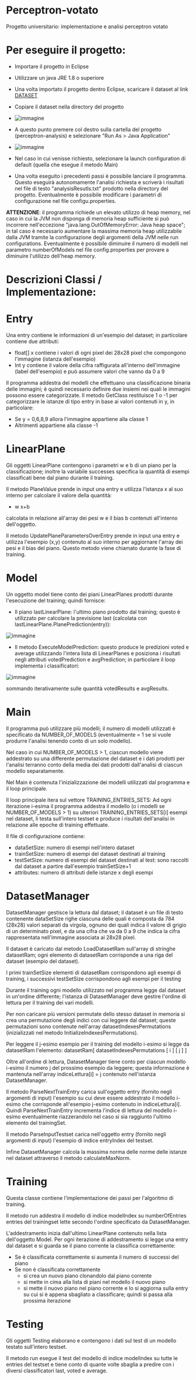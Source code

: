 # Perceptron-votato
Progetto universitario: implementazione e analisi perceptron votato

# Per eseguire il progetto:

* Importare il progetto in Eclipse
* Utilizzare un java JRE 1.8 o superiore
* Una volta importato il progetto dentro Eclipse, scaricare il dataset al link [DATASET](https://drive.google.com/drive/folders/1mJVXtLxar-wPL9S8z0wDc0-s3jzaJjcp?usp=sharing)
* Copiare il dataset nella directory del progetto
* ![immagine](https://user-images.githubusercontent.com/94845303/163733600-05b2cc25-5d81-433f-8e48-9d4850055c0b.png)
	
* A questo punto premere col destro sulla cartella del progetto (perceptron-analysis) e selezionare "Run As > Java Application" 
* ![immagine](https://user-images.githubusercontent.com/94845303/163733637-fb591682-1f81-4def-b809-9a9671cb074f.png)

	
	
* Nel caso in cui venisse richiesto, selezionare la launch configuration di default (quella che esegue il metodo Main)
* Una volta eseguito i precedenti passi è possibile lanciare il programma. Questo eseguirà autonomamente l'analisi richiesta e scriverà i risultati nel file di testo "analysisResutls.txt" prodotto nella directory del progetto.
Eventualmente è possibile modificare i parametri di configurazione nel file configu.properties.

**ATTENZIONE**: il programma richiede un elevato utilizzo di heap memory, nel caso in cui la JVM non disponga di memoria heap sufficiente si può incorrere nell'eccezione "java.lang.OutOfMemoryError: Java heap space"; in tal caso è necessario aumentare la massima memoria heap utilizzabile dalla JVM tramite la configurazione degli argomenti della JVM nelle run configurations.
Eventualmente è possibile diminuire il numero di modelli nel parametro numberOfModels nel file config.properties per provare a diminuire l'utilizzo dell'heap memory.

# Descrizioni Classi / Implementazione:

# Entry
Una entry contiene le informazioni di un'esempio del dataset; in particolare contiene due attributi:
* float[] x contiene i valori di ogni pixel dei 28x28 pixel che compongono l'immagine (istanza dell'esempio)
* Int y contiene il valore della cifra raffigurata all'interno dell'immagine (label dell'esempio) e può assumere valori che vanno da 0 a 9
	
Il programma addestra dei modelli che effettuano una classificazione binaria delle immagini; è quindi necessario definire due insiemi nei quali le immagini possono essere categorizzate.
Il metodo GetClass restituisce 1 o -1 per categorizzare le istanze di tipo entry in base ai valori contenuti in y, in particolare:
* Se y = 0,6,8,9 allora l'immagine appartiene alla classe 1
* Altrimenti appartiene alla classe -1
	
# LinearPlane 
Gli oggetti LinearPlane contengono i parametri w e b di un piano per la classificazione; inoltre la variabile successes specifica la quantità di esempi classificati bene dal piano durante il training.

Il metodo PlaneValue prende in input una entry e utilizza l'istanza x al suo interno per calcolare il valore della quantità:

* w x+b
	
calcolata in relazione all'array dei pesi w e il bias b contenuti all'interno dell'oggetto.

Il metodo UpdatePlaneParametersOverEntry prende in input una entry e utilizza l'esempio (x,y) contenuto al suo interno per aggiornare l'array dei pesi e il bias del piano.
Questo metodo viene chiamato durante la fase di training.

# Model
Un oggetto model tiene conto dei piani LinearPlanes prodotti durante l'esecuzione del training; quindi fornisce:
* Il piano lastLinearPlane: l'ultimo piano prodotto dal training; questo è utilizzato per calcolare la previsione last (calcolata con lastLinearPlane.PlanePrediction(entry)):

![immagine](https://user-images.githubusercontent.com/94845303/163733894-6c1c1553-622d-41c2-9ca4-71e7ca148691.png)
	
* Il metodo ExecuteModelPrediction: questo produce le predizioni voted e average utilizzando l'intera lista di LinearPlanes e posiziona i risultati negli attributi votedPrediction e avgPrediction; in particolare il loop implementa i classificatori:

![immagine](https://user-images.githubusercontent.com/94845303/163733908-7733d6eb-e83b-4f7b-8b1b-ef70f1e2122d.png)

sommando iterativamente sulle quantità votedResults e avgResults.
		
		
# Main

Il programma può utilizzare più modelli; il numero di modelli utilizzati è specificato da NUMBER_OF_MODELS (eventualmente = 1 se si vuole produrre l'analisi tenendo conto di un solo modello). 

Nel caso in cui NUMBER_OF_MODELS > 1, ciascun modello viene addestrato su una differente permutazione del dataset e i dati prodotti per l'analisi terranno conto della media dei dati prodotti dall'analisi di ciascun modello separatamente.  

Nel Main è contenuta l'inizializzazione dei modelli utilizzati dal programma e il loop principale.

Il loop principale itera sul vettore TRAINING_ENTRIES_SETS:
Ad ogni iterazione i-esima il programma addestra il modello (o i modelli se NUMBER_OF_MODELS > 1) su ulteriori TRAINING_ENTRIES_SETS[i] esempi nel dataset, li testa sull'intero testset e produce i risultati dell'analisi in relazione alle epoche di training effettuate.  

Il file di configurazione contiene:
* dataSetSize: numero di esempi nell'intero dataset
* trainSetSize: numero di esempi del dataset destinati al training
* testSetSize: numero di esempi del dataset destinati al test: sono raccolti dal dataset a partire dall'esempio trainSetSize+1
* attributes: numero di attributi delle istanze x degli esempi

# DatasetManager

DatasetManager gestisce la lettura dal dataset; il dataset è un file di testo contenente dataSetSize righe ciascuna delle quali è composta da 784 (28x28) valori separati da virgola, ognuno dei quali indica il valore di grigio di un determinato pixel, e da una cifra che va da 0 a 9 che indica la cifra rappresentata nell'immagine associata ai 28x28 pixel.

Il dataset è caricato dal metodo LoadDatasetRam sull'array di stringhe datasetRam; ogni elemento di datasetRam corrisponde a una riga del dataset (esempio del dataset).

I primi trainSetSize elementi di datasetRam corrispondono agli esempi di training, i successivi testSetSize corrispondono agli esempi per il testing

Durante il training ogni modello utilizzato nel programma legge dal dataset in un'ordine differente; l'istanza di DatasetManager deve gestire l'ordine di lettura per il training dei vari modelli.

Per non caricare più versioni permutate dello stesso dataset in memoria si crea una permutazione degli indici con cui leggere dal dataset; queste permutazioni sono contenute nell'array datasetIndexesPermutations (inizializzati nel metodo InitializeIndexesPermutations).

Per leggere il j-esimo esempio per il training del modello i-esimo si legge da datasetRam l'elemento: datasetRam[ datasetIndexesPermutations [ i ] [ j ] ]

Oltre all'ordine di lettura, DatasetManager tiene conto per ciascun modello i-esimo il numero j del prossimo esempio da leggere; questa informazione è mantenuta nell'array indiceLettura[i] = j contenuto nell'istanza DatasetManager.

Il metodo ParseNextTrainEntry carica sull'oggetto entry (fornito negli argomenti di input) l'esempio su cui deve essere addestrato il modello i-esimo che corrisponde all'esempio j-esimo contenuto in indiceLettura[i].
Quindi ParseNextTrainEntry incrementa l'indice di lettura del modello i-esimo eventualmente riazzerandolo nel caso si sia raggiunto l'ultimo elemento del trainingSet.

Il metodo ParseInputTestset carica nell'oggetto entry (fornito negli argomenti di input) l'esempio di indice entryIndex del testset.

Infine DatasetManager calcola la massima norma delle norme delle istanze nel dataset attraverso il metodo calculateMaxNorm.

# Training

Questa classe contiene l'implementazione dei passi per l'algoritmo di training.

Il metodo run addestra il modello di indice modelIndex su numberOfEntries entries del trainingset lette secondo l'ordine specificato da DatasetManager.

L'addestramento inizia dall'ultimo LinearPlane contenuto nella lista dell'oggetto Model.
Per ogni iterazione di addestramento si legge una entry dal dataset e si guarda se il piano corrente la classifica correttamente:
* Se è classificata correttamente si aumenta il numero di successi del piano
* Se non è classificata correttamente 
	* si crea un nuovo piano clonandolo dal piano corrente
	* si mette in cima alla lista di piani nel modello il nuovo piano
	* si mette il nuovo piano nel piano corrente e lo si aggiorna sulla entry su cui si è appena sbagliato a classificare; quindi si passa alla prossima iterazione

# Testing

Gli oggetti Testing elaborano e contengono i dati sul test di un modello testato sull'intero testset. 

Il metodo run esegue il test del modello di indice modelIndex su tutte le entries del testset e tiene conto di quante volte sbaglia a predire con i diversi classificatori last, voted e average.



